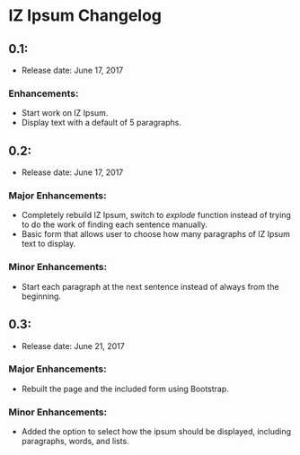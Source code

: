 # IZ Ipsum Changelog

## 0.1:

* Release date:  June 17, 2017

### Enhancements:
* Start work on IZ Ipsum.
* Display text with a default of 5 paragraphs.

## 0.2:

* Release date:  June 17, 2017

### Major Enhancements:
* Completely rebuild IZ Ipsum, switch to _explode_ function instead of trying to do the work of finding each sentence manually.
* Basic form that allows user to choose how many paragraphs of IZ Ipsum text to display.

### Minor Enhancements:
* Start each paragraph at the next sentence instead of always from the beginning.

## 0.3:

* Release date:  June 21, 2017

### Major Enhancements:
* Rebuilt the page and the included form using Bootstrap.

### Minor Enhancements:
* Added the option to select how the ipsum should be displayed, including paragraphs, words, and lists.
